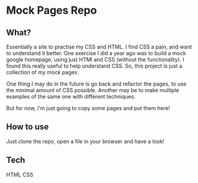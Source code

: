 # Mock Pages Repo


## What? 

Essentially a site to practise my CSS and HTML. I find CSS a pain, and want to understand it better. 
One exercise I did a year ago was to build a mock google homepage, using just HTMl and CSS (without the functionality).
I found this really useful to help understand CSS. So, this project is just a collection of my mock pages. 

One thing I may do in the future is go back and refactor the pages, to use the minimal amount of CSS possible. 
Another may be to make multiple examples of the same one with different techniques. 

But for now, I'm just going to copy some pages and put them here! 

## How to use

Just clone the repo, open a file in your browser and have a look! 

## Tech 
HTML
CSS

